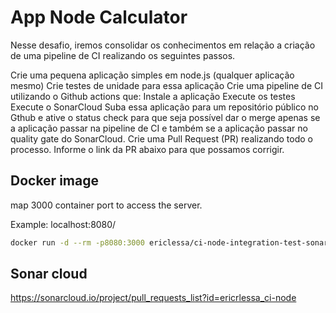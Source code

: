 # App Node Calculator

Nesse desafio, iremos consolidar os conhecimentos em relação a criação de uma pipeline de CI realizando os seguintes passos.

Crie uma pequena aplicação simples em node.js (qualquer aplicação mesmo)
Crie testes de unidade para essa aplicação
Crie uma pipeline de CI utilizando o Github actions que:
Instale a aplicação
Execute os testes
Execute o SonarCloud
Suba essa aplicação para um repositório público no Gthub e ative o status check para que seja possível dar o merge apenas se a aplicação passar na pipeline de CI e também se a aplicação passar no quality gate do SonarCloud.
Crie uma Pull Request (PR) realizando todo o processo.
Informe o link da PR abaixo para que possamos corrigir.

## Docker image

map 3000 container port to access the server.

Example: localhost:8080/

```bash
docker run -d --rm -p8080:3000 ericlessa/ci-node-integration-test-sonar-docker
```

## Sonar cloud

https://sonarcloud.io/project/pull_requests_list?id=ericrlessa_ci-node
